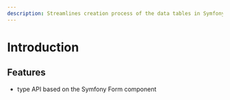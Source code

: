 ```yaml
---
description: Streamlines creation process of the data tables in Symfony applications.
---
```


# Introduction

## Features

* type API based on the Symfony Form component
